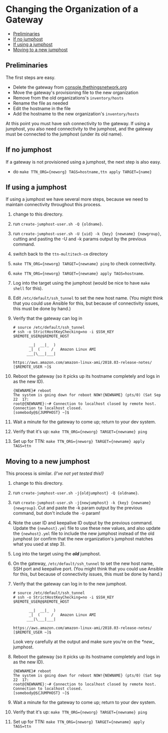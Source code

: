 # Changing the Organization of a Gateway


<!-- TOC depthFrom:2 -->

- [Preliminaries](#preliminaries)
- [If no jumphost](#if-no-jumphost)
- [If using a jumphost](#if-using-a-jumphost)
- [Moving to a new jumphost](#moving-to-a-new-jumphost)

<!-- /TOC -->

## Preliminaries

The first steps are easy.

- Delete the gateway from [console.thethingsnetwork.org](https://console.thethingsnetwork.org)
- Move the gateway's provisioning file to the new organization
- Remove from the old organizations's `inventory/hosts`
- Rename the file as needed
- Edit the hostname in the file
- Add the hostname to the new organization's `inventory/hosts`

At this point you must have ssh connectivity to the gateway. If using a jumphost, you also need connectivity to the jumphost, and the gateway must be connected to the jumphost (under its old name).

## If no jumphost

If a gateway is not provisioned using a jumphost, the next step is also easy.

- do `make TTN_ORG={neworg} TAGS=hostname,ttn apply TARGET={name}`

## If using a jumphost

If using a jumphost we have several more steps, because we need to maintain connectivity throughout this process.

1. change to this directory.
2. run `create-jumphost-user.sh -Q {oldname}`.
3. run `create-jumphost-user.sh -U {uid} -k {key} {newname} {newgroup}`, cutting and pasting the -U and -k params output by the previous command.
4. switch back to the `ttn-multitech-cm` directory
5. `make TTN_ORG={neworg} TARGET={newname} ping` to check connectivity.
6. `make TTN_ORG={neworg} TARGET={newname} apply TAGS=hostname`.
7. Log into the target using the jumphost (would be nice to have `make shell` for this).
8. Edit `/etc/default/ssh_tunnel` to set the new host name. (You might think that you could use Ansible for this, but because of connectivity issues, this must be done by hand.)
9. Verify that the gateway can log in

    ```console
    # source /etc/default/ssh_tunnel
    # ssh -o StrictHostKeyChecking=no -i $SSH_KEY $REMOTE_USER@$REMOTE_HOST

           __|  __|_  )
           _|  (     /   Amazon Linux AMI
          ___|\___|___|

    https://aws.amazon.com/amazon-linux-ami/2018.03-release-notes/
    [$REMOTE_USER ~]$
    ```

10. Reboot the gateway (so it picks up its hostname completely and logs in as the new ID).

    ```console
    {NEWNAME}# reboot
    The system is going down for reboot NOW!{NEWNAME} (pts/0) (Sat Sep 22  17:
    root@{NEWNAME}:~# Connection to localhost closed by remote host.
    Connection to localhost closed.
    [somebody@${JUMPHOST} ~]$
    ```

11. Wait a minute for the gateway to come up; return to your dev system.
12. Verify that it's up: `make TTN_ORG={neworg} TARGET={newname} ping`
13. Set up for TTN: `make TTN_ORG={neworg} TARGET={newname} apply TAGS=ttn`

## Moving to a new jumphost

This process is similar. _(I've not yet tested this!)_

1. change to this directory.
2. run `create-jumphost-user.sh -j{oldjumphost} -Q {oldname}`.
3. run `create-jumphost-user.sh -j{newjumphost} -k {key} {newname} {newgroup}`. Cut and paste the -k param output by the previous command, but don't include the `-U` param!
4. Note the user ID and keepalive ID output by the previous command. Update the `{newhost}.yml` file to use these new values, and also update the `{newhost}.yml` file to include the new jumphost instead of the old jumphost (or confirm that the new organization's jumphost matches what you used at step 3).
5. Log into the target using the _**old**_ jumphost.
6. On the gateway, `/etc/default/ssh_tunnel` to set the new host name, SSH port and keepalive port. (You might think that you could use Ansible for this, but because of connectivity issues, this must be done by hand.)
7. Verify that the gateway can log in to the new jumphost.

    ```console
    # source /etc/default/ssh_tunnel
    # ssh -o StrictHostKeyChecking=no -i $SSH_KEY $REMOTE_USER@$REMOTE_HOST

           __|  __|_  )
           _|  (     /   Amazon Linux AMI
          ___|\___|___|

    https://aws.amazon.com/amazon-linux-ami/2018.03-release-notes/
    [$REMOTE_USER ~]$
    ```

    Look very carefully at the output and make sure you're on the _**new*__ jumphost.
8. Reboot the gateway (so it picks up its hostname completely and logs in as the new ID).

    ```console
    {NEWNAME}# reboot
    The system is going down for reboot NOW!{NEWNAME} (pts/0) (Sat Sep 22  17:
    root@{NEWNAME}:~# Connection to localhost closed by remote host.
    Connection to localhost closed.
    [somebody@${JUMPHOST} ~]$
    ```

9. Wait a minute for the gateway to come up; return to your dev system.
10. Verify that it's up: `make TTN_ORG={neworg} TARGET={newname} ping`
11. Set up for TTN: `make TTN_ORG={neworg} TARGET={newname} apply TAGS=ttn`
